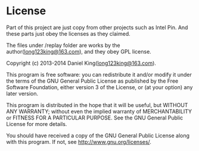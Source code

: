 # License #

Part of this project are just copy from other projects such as Intel Pin.
And these parts just obey the licenses as they claimed.

The files under /replay folder are works by the author(long123king@163.com), and they obey GPL license.

Copyright (c) 2013-2014 Daniel King(long123king@163.com).

This program is free software: you can redistribute it and/or modify
it under the terms of the GNU General Public License as published by
the Free Software Foundation, either version 3 of the License, or
(at your option) any later version.

This program is distributed in the hope that it will be useful,
but WITHOUT ANY WARRANTY; without even the implied warranty of
MERCHANTABILITY or FITNESS FOR A PARTICULAR PURPOSE.  See the
GNU General Public License for more details.

You should have received a copy of the GNU General Public License
along with this program.  If not, see <http://www.gnu.org/licenses/>.
